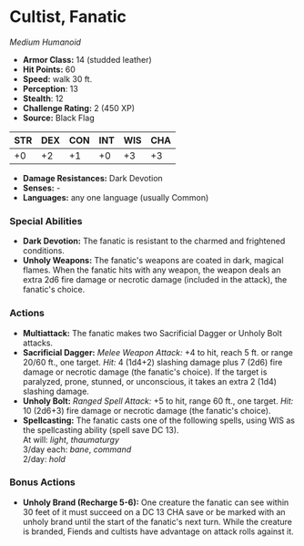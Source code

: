 # Cultist, Fanatic

*Medium* *Humanoid*

- **Armor Class:** 14 (studded leather)
- **Hit Points:** 60 
- **Speed:** walk 30 ft.
- **Perception**: 13
- **Stealth**: 12
- **Challenge Rating:** 2 (450 XP)
- **Source:** Black Flag

| STR | DEX | CON | INT | WIS | CHA |
| --- | --- | --- | --- | --- | --- |
| +0 | +2 | +1 | +0 | +3 | +3 |

- **Damage Resistances:** Dark Devotion
- **Senses:** -
- **Languages:** any one language (usually Common)

### Special Abilities

- **Dark Devotion:** The fanatic is resistant to the charmed and frightened conditions.
- **Unholy Weapons:** The fanatic's weapons are coated in dark, magical flames. When the fanatic hits with any weapon, the weapon deals an extra 2d6 fire damage or necrotic damage (included in the attack), the fanatic's choice.

### Actions

- **Multiattack:** The fanatic makes two Sacrificial Dagger or Unholy Bolt attacks.
- **Sacrificial Dagger:** _Melee Weapon Attack:_ +4 to hit, reach 5 ft. or range 20/60 ft., one target. _Hit:_ 4 (1d4+2) slashing damage plus 7 (2d6) fire damage or necrotic damage (the fanatic's choice). If the target is paralyzed, prone, stunned, or unconscious, it takes an extra 2 (1d4) slashing damage.
- **Unholy Bolt:** _Ranged Spell Attack:_ +5 to hit, range 60 ft., one target. _Hit:_ 10 (2d6+3) fire damage or necrotic damage (the fanatic's choice).
- **Spellcasting:** The fanatic casts one of the following spells, using WIS as the spellcasting ability (spell save DC 13).<br>At will: _light_, _thaumaturgy_<br>3/day each: _bane_, _command_<br>2/day: _hold_

### Bonus Actions

- **Unholy Brand (Recharge 5-6):** One creature the fanatic can see within 30 feet of it must succeed on a DC 13 CHA save or be marked with an unholy brand until the start of the fanatic's next turn. While the creature is branded, Fiends and cultists have advantage on attack rolls against it.
